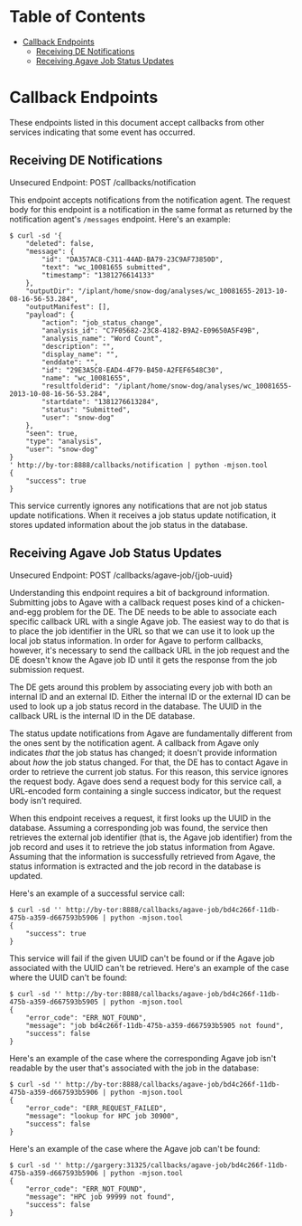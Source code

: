 # Table of Contents

* [Callback Endpoints](#callback-endpoints)
    * [Receiving DE Notifications](#receiving-de-notifications)
    * [Receiving Agave Job Status Updates](#receiving-agave-job-status-updates)

# Callback Endpoints

These endpoints listed in this document accept callbacks from other services
indicating that some event has occurred.

## Receiving DE Notifications

Unsecured Endpoint: POST /callbacks/notification

This endpoint accepts notifications from the notification agent. The request
body for this endpoint is a notification in the same format as returned by the
notification agent's `/messages` endpoint. Here's an example:

```
$ curl -sd '{
    "deleted": false,
    "message": {
        "id": "DA357AC8-C311-44AD-BA79-23C9AF73850D",
        "text": "wc_10081655 submitted",
        "timestamp": "1381276614133"
    },
    "outputDir": "/iplant/home/snow-dog/analyses/wc_10081655-2013-10-08-16-56-53.284",
    "outputManifest": [],
    "payload": {
        "action": "job_status_change",
        "analysis_id": "C7F05682-23C8-4182-B9A2-E09650A5F49B",
        "analysis_name": "Word Count",
        "description": "",
        "display_name": "",
        "enddate": "",
        "id": "29E3A5C8-EAD4-4F79-B450-A2FEF6548C30",
        "name": "wc_10081655",
        "resultfolderid": "/iplant/home/snow-dog/analyses/wc_10081655-2013-10-08-16-56-53.284",
        "startdate": "1381276613284",
        "status": "Submitted",
        "user": "snow-dog"
    },
    "seen": true,
    "type": "analysis",
    "user": "snow-dog"
}
' http://by-tor:8888/callbacks/notification | python -mjson.tool
{
    "success": true
}
```

This service currently ignores any notifications that are not job status update
notifications. When it receives a job status update notification, it stores
updated information about the job status in the database.

## Receiving Agave Job Status Updates

Unsecured Endpoint: POST /callbacks/agave-job/{job-uuid}

Understanding this endpoint requires a bit of background information. Submitting
jobs to Agave with a callback request poses kind of a chicken-and-egg problem
for the DE. The DE needs to be able to associate each specific callback URL with
a single Agave job. The easiest way to do that is to place the job identifier in
the URL so that we can use it to look up the local job status information. In
order for Agave to perform callbacks, however, it's necessary to send the
callback URL in the job request and the DE doesn't know the Agave job ID until
it gets the response from the job submission request.

The DE gets around this problem by associating every job with both an internal
ID and an external ID. Either the internal ID or the external ID can be used to
look up a job status record in the database. The UUID in the callback URL is the
internal ID in the DE database.

The status update notifications from Agave are fundamentally different from the
ones sent by the notification agent. A callback from Agave only indicates _that_
the job status has changed; it doesn't provide information about _how_ the job
status changed. For that, the DE has to contact Agave in order to retrieve the
current job status. For this reason, this service ignores the request body.
Agave does send a request body for this service call, a URL-encoded form
containing a single success indicator, but the request body isn't required.

When this endpoint receives a request, it first looks up the UUID in the
database. Assuming a corresponding job was found, the service then retrieves the
external job identifier (that is, the Agave job identifier) from the job record
and uses it to retrieve the job status information from Agave. Assuming that the
information is successfully retrieved from Agave, the status information is
extracted and the job record in the database is updated.

Here's an example of a successful service call:

```
$ curl -sd '' http://by-tor:8888/callbacks/agave-job/bd4c266f-11db-475b-a359-d667593b5906 | python -mjson.tool
{
    "success": true
}
```

This service will fail if the given UUID can't be found or if the Agave job
associated with the UUID can't be retrieved. Here's an example of the case where
the UUID can't be found:

```
$ curl -sd '' http://by-tor:8888/callbacks/agave-job/bd4c266f-11db-475b-a359-d667593b5905 | python -mjson.tool
{
    "error_code": "ERR_NOT_FOUND",
    "message": "job bd4c266f-11db-475b-a359-d667593b5905 not found",
    "success": false
}
```

Here's an example of the case where the corresponding Agave job isn't readable
by the user that's associated with the job in the database:

```
$ curl -sd '' http://by-tor:8888/callbacks/agave-job/bd4c266f-11db-475b-a359-d667593b5906 | python -mjson.tool
{
    "error_code": "ERR_REQUEST_FAILED",
    "message": "lookup for HPC job 30900",
    "success": false
}
```

Here's an example of the case where the Agave job can't be found:

```
$ curl -sd '' http://gargery:31325/callbacks/agave-job/bd4c266f-11db-475b-a359-d667593b5906 | python -mjson.tool
{
    "error_code": "ERR_NOT_FOUND",
    "message": "HPC job 99999 not found",
    "success": false
}
```
